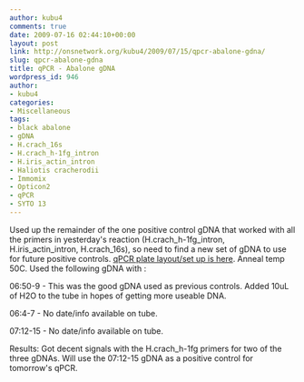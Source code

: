 ```yaml
---
author: kubu4
comments: true
date: 2009-07-16 02:44:10+00:00
layout: post
link: http://onsnetwork.org/kubu4/2009/07/15/qpcr-abalone-gdna/
slug: qpcr-abalone-gdna
title: qPCR - Abalone gDNA
wordpress_id: 946
author:
- kubu4
categories:
- Miscellaneous
tags:
- black abalone
- gDNA
- H.crach_16s
- H.crach_h-1fg_intron
- H.iris_actin_intron
- Haliotis cracherodii
- Immomix
- Opticon2
- qPCR
- SYTO 13
---
```


Used up the remainder of the one positive control gDNA that worked with all the primers in yesterday's reaction (H.crach_h-1fg_intron, H.iris_actin_intron, H.crach_16s), so need to find a new set of gDNA to use for future positive controls. [qPCR plate layout/set up is here](http://eagle.fish.washington.edu/Arabidopsis/Notebook%20Workup%20Files/20090715-01.jpg). Anneal temp 50C. Used the following gDNA with :

06:50-9 - This was the good gDNA used as previous controls. Added 10uL of H2O to the tube in hopes of getting more useable DNA.

06:4-7 - No date/info available on tube.

07:12-15 - No date/info available on tube.

Results: Got decent signals with the H.crach_h-1fg primers for two of the three gDNAs. Will use the 07:12-15 gDNA as a positive control for tomorrow's qPCR.
